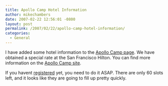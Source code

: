 ```yaml
---
title: Apollo Camp Hotel Information
author: mikechambers
date: 2007-02-22 12:56:01 -0800
layout: post
permalink: /2007/02/22/apollo-camp-hotel-information/
categories:
  - General
---
```



I have added some hotel information to the [Apollo Camp page][1]. We have obtained a special rate at the San Francisco Hilton. You can find more information on the [Apollo Camp site][1].

If you havent [registered][1] yet, you need to do it ASAP. There are only 60 slots left, and it looks like they are going to fill up pretty quickly.

 [1]: http://apollocamp.eventbrite.com/